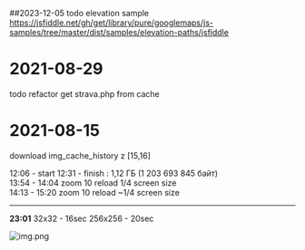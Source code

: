 ##2023-12-05 
todo elevation sample 
https://jsfiddle.net/gh/get/library/pure/googlemaps/js-samples/tree/master/dist/samples/elevation-paths/jsfiddle 


<h1>2021-08-29</h1> 
<p>todo refactor get strava.php from cache </p>  

<h1>2021-08-15</h1> 
<p>download img_cache_history z [15,16] </p>  
12:06 - start 12:31 - finish : 1,12 ГБ (1 203 693 845 байт)</br>
13:54 - 14:04 zoom 10 reload 1/4 screen size</br>
14:13 - 15:20 zoom 10 reload ~1/4 screen size</br>
<hr>
<b>23:01</b> 32x32 - 16sec   256x256 - 20sec

![img.png](md_images/img.png)